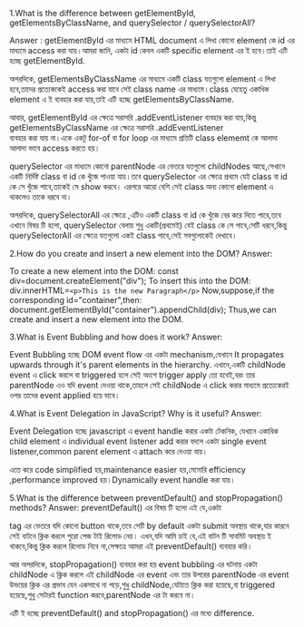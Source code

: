 1.What is the difference between getElementById, getElementsByClassName, and querySelector / querySelectorAll?

Answer :
getElementById এর মাধ্যমে HTML document এ লিখা কোনো element কে id এর মাধ্যমে 
access করা যায়।আমরা জানি, একটা id কেবল একটি specific element এর ই হবে।তাই
এটি হচ্ছে getElementById.

অপরদিকে, getElementsByClassName এর মাধ্যমে একটি class যতগুলো element এ লিখা হবে,তাদের
প্রত্যেককেই access করা যাবে সেই class name এর মাধ্যমে।class যেহেতু একাধিক element এ ই 
ব্যবহার করা যায়,তাই এটি হচ্ছে getElementsByClassName.

 আবার, getElementById এর ক্ষেত্রে সরাসরি .addEventListener 
ব্যবহার করা যায়,কিন্তু getElementsByClassName এর ক্ষেত্রে সরাসরি .addEventListener  
ব্যবহার করা যায় না।একে একটু for-of বা for loop এর মাধ্যমে প্রতিটি class elememt কে
আলাদা আলাদা ভাবে access করতে হয়।

querySelector এর মাধ্যমে কোনো parentNode এর ভেতরে যতগুলো childNodes আছে,সেখানে
 একটি নির্দিষ্ট class বা id কে খুঁজে পাওয়া যায়।তবে querySelector 
এর ক্ষেত্রে প্রথমে যেই class বা id কে সে খুঁজে পাবে,তাকেই সে show করবে।
এরপরে আরো বেশি সেই class অন্য কোনো element এ থাকলেও তাকে ধরবে না।

অপরদিকে, querySelectorAll এর ক্ষেত্রে ,এটিও একটি class বা id কে খুঁজে বের করে 
দিতে পারে,তবে এখানে বিষয় টি হলো, querySelector বেলায় শুধু একটি(প্রথমেই) যেই class 
কে সে পাবে,সেটি ধরবে,কিন্তু querySelectorAll এর ক্ষেত্রে যতগুলো একই class পাবে,সেই 
সবগুলোকেই দেখাবে।

2.How do you create and insert a new element into the DOM?
Answer:

To create a new element into the DOM:
const div=document.createElement("div");
To insert this into the DOM:
div.innerHTML=`<p>This is the new Paragraph</p>`
Now,suppose,if the corresponding id="container",then:
document.getElementById("container").appendChild(div);
Thus,we can create and insert a new element into the DOM.

3.What is Event Bubbling and how does it work?
Answer: 

Event Bubbling হচ্ছে DOM event flow এর একটা mechanism,যেখানে 
It propagates upwards through it's parent elements in the hierarchy.
এখানে,একটি childNode event এ click করলে বা triggered হলে সেই অংশে trigger apply তো হবেই,বরং তার 
parentNode এও যদি event দেওয়া থাকে,তাহলে সেই childNode এ click করার মাধ্যমে
 প্রত্যেকেরই ওপর তাদের event applied হয়ে যাবে।


4.What is Event Delegation in JavaScript? Why is it useful?
Answer:

Event Delegation হচ্ছে javascript এ event handle করার একটা টেকনিক,
যেখানে একাধিক child element এ individual event listener add করার বদলে
একটা single event listener,common parent element এ attach করে দেওয়া যায়।

এতে করে code simplified হয়,maintenance easier হয়,মেমোরি efficiency ,performance
improved হয়।Dynamically event handle করা যায়।

5.What is the difference between preventDefault() and stopPropagation() methods?
Answer: 
preventDefault() এর বিষয় টি হলো এই যে,একটা <form> tag এর ভেতরে যদি কোনো button থাকে,তবে সেটি by default একটা submit অবস্থায় থাকে,যার কারনে সেই বাটনে ক্লিক করলে পুরো পেজ টাই রিলোড নেয়।
এখন,যদি আমি চাই যে,এই বাটন টি সাবমিট অবস্থায় ই থাকবে,কিন্তু ক্লিক করলে রিলোড নিবে না,সেক্ষত্রে আমরা এই preventDefault() ব্যবহার করি।

আর অপরদিকে,  stopPropagation() ব্যবহার করা হয় event bubbling এর ঘটনায় একটা childNode এ ক্লিক করলে এই childNode এর event এবং তার উপরের parentNode এর event উভয়ের ক্লিক এর প্রভাব যেন একসাথে না পড়ে,শুধু childNode,যেটাতে ক্লিক করা হয়েছে,বা triggered হয়েছে,শুধু সেটারই function করবে,parentNode এর টা করবে না।

এটি ই হচ্ছে preventDefault() and stopPropagation() এর মধ্যে difference.

